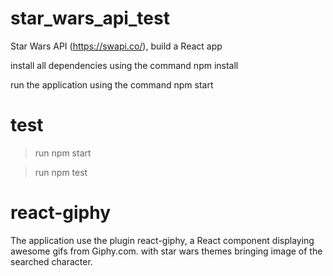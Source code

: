 # star_wars_api_test
Star Wars API (https://swapi.co/), build a React app

install all dependencies using the command npm install

run the application using the command npm start

# test

>run npm start

>run npm test

# react-giphy

The application use the plugin react-giphy, a React component displaying awesome gifs from Giphy.com. with star 
wars themes bringing image of the searched character.